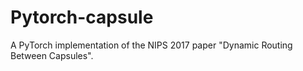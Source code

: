 # Pytorch-capsule
A PyTorch implementation of the NIPS 2017 paper "Dynamic Routing Between Capsules".
